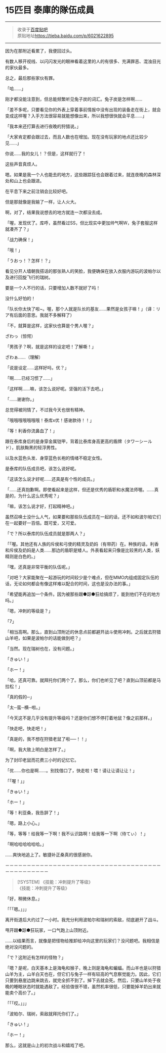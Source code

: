 # 15匹目 泰庫的隊伍成員  

---  

> 收录于[百度贴吧](https://tieba.baidu.com/f?kw=在vrmmo中当起了召唤士)    
> 原贴地址<https://tieba.baidu.com/p/6021622895>  

---  

因为在那附近看累了，我便回过头。


有数人移开视线、以闪闪发光的眼神看着这里的人的有很多、充满罪恶、混浊目光的家伙最多。


总之，最后那些家伙有罪。


「哈……」


刚才都没能注意到，但总能频繁听见兔子炭的词汇。兔子炭是怎样啊……


「差不多呢，只要看见你的外表上穿着事前情报中没有出现的装备走在街上，就会变成这样喔？入手方法很容易就能想像出来，所以我想很快就会平息……」


「我本来还打算去进行夜晚的狩猎说。」


「大家肯定都会跟过去，而且人数也在增加。现在没有玩家的地点还比较少见……」


你说……我的女儿！？但是，这样就行了！


这些声音真烦人。


嗯。如果是我一个人也能去的地方，这些跟踪狂也会跟着过来，就连夜晚的森林深处和山上也会跟进。


在平息下来之前注销会比较好吧。


但是那就像是我输了一样，让人火大。


啊，对了，结果我说想去的地方就连一次都没去成。


「喔，发现优了。库呼，虽然看过SS，但比现实中更加帅气啊W，兔子套服这样就凑齐了？」


「战力确保！」


「哦！」


「うおっ！？怎样！？」


看见分开人墙朝我搭话的那张熟人的笑脸，我便确保在放入衣服内游玩的波帕尔以及进行回旋飞行的瑞树。


要是一个人不行的话，只要增加人数不就好了吗！


没什么好怕的！


「队长你太快了啦~。喔，那个人就是队长的基友……果然是女孩子嘛！」（译：リア有后面的意思。我就不多解释了）


「不，就算是这样，这家伙也算是个男人喔？」


ざわっ（惊愕）


「男孩子？啊，就是这样的设定吧！了解嘶！」


ざわぁ……（理解）


「说是设定……这样好吗，优？」


「啊……已经习惯了……」


「这样啊……嘛，该怎么说好呢。坚强的活下去吧。」


「……谢谢你。」


总觉得被同情了，不过我今天也很有精神。


「哦哦哦哦哦哦哦！泰库x优！感谢款待！！」


「等！利香你流鼻血了！」


跟在泰库身后的是身穿金属铠甲，背着比泰库身高更高的盾牌（タワーシールド），肌肤黝黑的轻浮男性。


以及水蓝色头发、身穿蓝色长袍的情绪不稳定女性。


是泰库的队伍成员吧，该怎么说好呢。


「这该怎么说才好呢……还真是有个性的成员。」


「……还真抱歉啊。即使看起来是这样，但还是优秀的盾职和水魔法师喔。……真是的，为什么这么优秀呢？」


「嘛，该怎么说才好，打起精神吧。」


虽然召唤士没什么人气，如果要和那些队伍成员在一起的话，还不如和波尔帕它们在一起要好一百倍。既可爱，又可爱。


「で？所以泰库的队伍成员就是那两人？」

「「喔。其他还有人族的斥侯和弓使的精灵及奶妈（有带药）在。种族的话，利香和斥侯及奶妈是人类……那边的盾职是矮人。外表看起来只像是比较黑的人类，妖精则是白色的。」

「嘿，还真是非常平衡的队伍呢。」

「对吧？大家能聚在一起游玩的时间较少是个难点，但在MMO内组成固定队伍的话，无论如何都会有像这样难以配合的时间，这也是没办法的事。」


「希望能再追加一个条件。因为被那些跟●踪●狂给搞烦了，能到他们不在的地方吗。」


「嗯，冲刺的等级是？」


「7」


「相当高啊。那么，直到山顶附近的休息点前都避开战斗使用冲刺。之后就去狩猎山羊吧，如果是波帕尔的话能做到吧？」


「当然。现在瑞树也在，没有问题。」


「きゅい！」


「ホー！」


「哈，还真可靠。就拜托你们两个了。那么，你们也听见了吧？直到山顶前都是马拉松！」


「真的假的─」


「太─蛮─横─啦。」


「今天这不是几乎没有提升等级吗？还是你们想不停打着地鼠？像之前那样。」


「快走吧，快走吧！」


「真是的，我不想在狩猎老鼠了啦──！！」


「啊，我大致上明白是怎样了。」


为了封印老鼠而花费三小时的记忆它。


「优……你也是啊……。别找借口了，快走啦！喂！请让让请让让！」


「「喔！」」


「きゅい！」


「ホー！」


「等！利亚桑，我告辞了！」


「嗯，路上小心。」


「等，等等！给我等一下啊！我不认识路啊！给我等一下啊（待てぃ）！」


「啊哈哈哈哈哈哈。」


……爽快地追上了。敏捷补正桑真的很感谢你。


－－－－－－－－－－－－－－－－－－－－－－－－－－－－－－－－－－－－－－－－－－－－－－

> [!SYSTEM]
> 《技能：冲刺提升了等级》  
> 《技能：冲刺提升了等级》  


「好，稍微休息。」


「「「嗯。」」」


离开街道后大约过了一小时。我充分利用波帕尔和瑞树的索敌，彻底避开了战斗。


甩开跟●踪●狂玩家，一口气跑上山顶附近。


……以结果而言，就像是把怪物给推卸给冲向这里的玩家们？没问题吧。我相信是绝对没问题的。


「で？这附近有怎样的怪物？」


「嗯？是呢，白天基本上是海龟和猴子，晚上则是海龟和蝙蝠。而山羊也是以狩猎山羊为主，山羊白天也在，但它们与兔子一样有较高的气息察觉能力。因此，它们只要到悬崖边跳来跳去，就完全抓不到了。掉下去就会死。然后，只要山羊处于夜晚的睡眠状态时就能遇敌了。经验值很不错，虽然机率很低，只要能掉羊奶出来就能卖个高价了。」


「「「哎。」」」


「波帕尔、瑞树，索敌就拜托你们了。」


「きゅい！」


「ホー！」

那么，这就是山上的初次战斗和嬉戏了吧。
